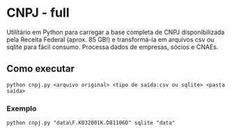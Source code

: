 # CNPJ - full
Utilitário em Python para carregar a base completa de CNPJ disponibilizada pela Receita Federal (aprox. 85 GB!) e transformá-la em arquivos csv ou sqlite para fácil consumo. Processa dados de empresas, sócios e CNAEs.

## Como executar
`python cnpj.py <arquivo original> <tipo de saída:csv ou sqlite> <pasta saída>`

### Exemplo
`python cnpj.py "data\F.K032001K.D81106D" sqlite "data"`
